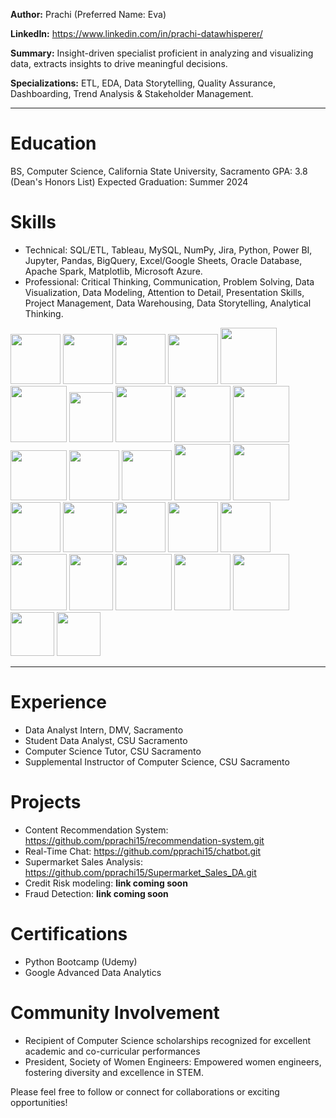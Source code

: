 
**Author:** Prachi (Preferred Name: Eva)

**LinkedIn:** https://www.linkedin.com/in/prachi-datawhisperer/

**Summary:** Insight-driven specialist proficient in analyzing and visualizing data, extracts insights to drive meaningful decisions.

**Specializations:** ETL, EDA, Data Storytelling, Quality Assurance, Dashboarding, Trend Analysis & Stakeholder Management.

-----------------------------------------------------------------------------------------------------------------


# Education
BS, Computer Science, California State University, Sacramento
GPA: 3.8 (Dean's Honors List)
Expected Graduation: Summer 2024

# Skills
- Technical: SQL/ETL, Tableau, MySQL, NumPy, Jira, Python, Power BI, Jupyter, Pandas, BigQuery, Excel/Google Sheets, Oracle Database, Apache Spark, Matplotlib, Microsoft Azure.
- Professional: Critical Thinking, Communication, Problem Solving, Data Visualization, Data Modeling, Attention to Detail, Presentation Skills, Project Management, Data Warehousing, Data Storytelling, Analytical Thinking.

<img src="https://github.com/pprachi15/introduction/assets/116032314/650fefe9-040d-4264-9199-339819740bb0" width="80" height="80" />      <!-- Python -->
<img src="https://github.com/pprachi15/introduction/assets/116032314/0c174aef-f793-4a52-8b80-ceb431cf0cfa" width="80" height="80" />      <!-- SQL -->
<img src="https://github.com/pprachi15/introduction/assets/116032314/07564aff-efc3-4769-b650-9bec3f1b6d7d" width="80" height="80" />      <!-- Java  -->
<img src="https://github.com/pprachi15/introduction/assets/116032314/0966de8a-4ee7-4539-87a3-b80197160a75" width="80" height="80" />      <!-- Jupyter -->
<img src="https://github.com/pprachi15/introduction/assets/116032314/e70dc311-653e-4ac9-959a-90928f93bfe3" width="90" height="90" />        <!-- Apache Hadoop -->
<img src="https://github.com/pprachi15/introduction/assets/116032314/56f96a52-a170-4115-8190-ef2293f2375c" width="90" height="90" />        <!-- Apache Spark -->
<img src="https://github.com/pprachi15/introduction/assets/116032314/33163099-5606-4632-88d2-cfc725711a0f" width="70" height="80" />       <!-- Google Sheets -->
<img src="https://github.com/pprachi15/introduction/assets/116032314/7c4eeded-ca7d-4ece-bf3d-d11b9475aab3" width="90" height="90" />      <!-- MS Excel  -->
<img src="https://github.com/pprachi15/introduction/assets/116032314/62f457ca-c230-4507-b841-057a6d65099c" width="90" height="90" />     <!-- Tableau  -->
<img src="https://github.com/pprachi15/introduction/assets/116032314/b7d00bb7-a68e-49da-83c5-953358283695" width="90" height="90" />       <!-- Power BI -->
<img src="https://github.com/pprachi15/introduction/assets/116032314/b3c19589-2952-46de-80f3-fae7edd2c316" width="90" height="80" />       <!-- MS Powerpoint -->
<img src="https://github.com/pprachi15/introduction/assets/116032314/371d7bd2-cd54-4806-a3c7-d68030ee562f" width="80" height="80" />      <!-- SQL Database -->
<img src="https://github.com/pprachi15/introduction/assets/116032314/0d749af4-5a7f-43e7-8df9-4e605912dec5" width="80" height="80" />      <!-- Oracle -->
<img src="https://github.com/pprachi15/introduction/assets/116032314/d1ebfe9a-1371-4c59-8088-dbef9e8a3d17" width="90" height="90" />        <!-- Pandas -->
<img src="https://github.com/pprachi15/introduction/assets/116032314/d5b9b8d2-f64d-4d44-a3ca-b86639a80ab6" width="90" height="90" />        <!-- NumPy -->
<img src="https://github.com/pprachi15/introduction/assets/116032314/62c0a0b6-dfc5-4971-8707-e04d85d273ff" width="80" height="80" />        <!-- Matplotlib -->
<img src="https://github.com/pprachi15/introduction/assets/116032314/c68a5649-9860-4214-a057-550ffae90bb1" width="80" height="80" />      <!-- MySQL -->
<img src="https://github.com/pprachi15/introduction/assets/116032314/7f1324a8-6ee3-444d-a102-e977e5aff733" width="80" height="80" />        <!-- MS Azure -->
<img src="https://github.com/pprachi15/introduction/assets/116032314/86cc04c7-f16c-4447-8890-898574556d70" width="80" height="80" />        <!-- Google Cloud -->
<img src="https://github.com/pprachi15/introduction/assets/116032314/363223d3-ba8f-4f0a-9b8f-3185342bedb7" width="80" height="80" />        <!-- Jira -->
<img src="https://github.com/pprachi15/introduction/assets/116032314/5898fee2-4481-41b6-9a2b-dc7a6a124b80" width="90" height="90" />        <!-- HTML -->
<img src="https://github.com/pprachi15/introduction/assets/116032314/99d551d4-47eb-47b5-9f4d-d694506bd241" width="70" height="90" />        <!-- JS -->
<img src="https://github.com/pprachi15/introduction/assets/116032314/431cd6af-5806-442b-b46f-4c6d025ff4e3" width="90" height="90" />        <!-- CSS -->
<img src="https://github.com/pprachi15/introduction/assets/116032314/b0e07582-c3e3-43bf-9cd4-3e8b56c24b4f" width="90" height="90" />        <!-- React js -->
<img src="https://github.com/pprachi15/introduction/assets/116032314/38f15304-b31f-4343-87a6-d75fe97d071c" width="90" height="90" />        <!-- Node js -->
<img src="https://github.com/pprachi15/introduction/assets/116032314/7b46ae33-acdf-4e06-8e26-e530da1f9133" width="70" height="70" />        <!-- VS Code -->
<img src="https://github.com/pprachi15/introduction/assets/116032314/5884efd1-99a0-41e3-b4ac-f92bec7ad40f" width="70" height="70" />        <!-- Github -->

-----------------------------------------------------------------------------------------------------------------

# Experience
- Data Analyst Intern, DMV, Sacramento
- Student Data Analyst, CSU Sacramento
- Computer Science Tutor, CSU Sacramento
- Supplemental Instructor of Computer Science, CSU Sacramento

# Projects
- Content Recommendation System: https://github.com/pprachi15/recommendation-system.git
- Real-Time Chat: https://github.com/pprachi15/chatbot.git
- Supermarket Sales Analysis: https://github.com/pprachi15/Supermarket_Sales_DA.git
- Credit Risk modeling: **link coming soon**
- Fraud Detection: **link coming soon**

# Certifications
- Python Bootcamp (Udemy)
- Google Advanced Data Analytics

# Community Involvement
- Recipient of Computer Science scholarships recognized for excellent academic and co-curricular performances
- President, Society of Women Engineers: Empowered women engineers, fostering diversity and excellence in STEM.

Please feel free to follow or connect for collaborations or exciting opportunities!
<!---
pprachi15/pprachi15 is a ✨ special ✨ repository because its `README.md` (this file) appears on your GitHub profile.
You can click the Preview link to take a look at your changes.
--->
